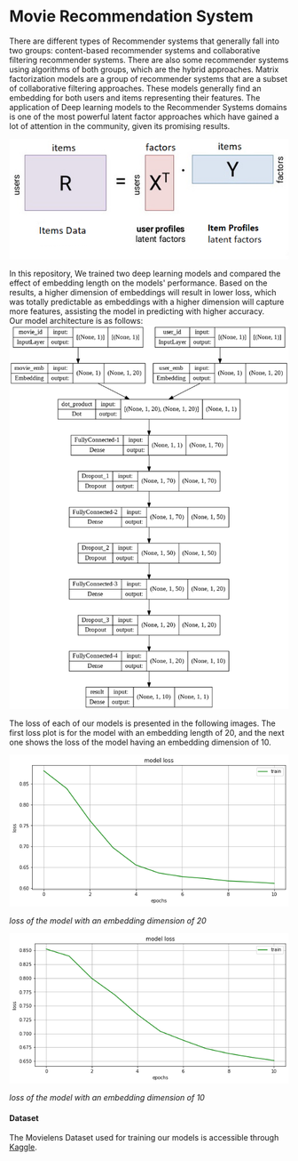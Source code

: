 # Movie Recommendation System
There are different types of Recommender systems that generally fall
into two groups: content-based recommender systems and collaborative filtering recommender systems. There are also some recommender systems using algorithms of both groups, which are the hybrid approaches.
Matrix factorization models are a group of recommender systems that are a subset of collaborative filtering approaches. These models generally find an embedding for both users and items representing their features. The application of Deep learning models to the Recommender Systems domains is one of the most powerful latent factor approaches which have gained a lot of attention in the community, given its promising results. 

<img src = "https://github.com/arashasg/Recommender-System-Movie/blob/main/img/12.PNG?raw=true">

In this repository, We trained two deep learning models and compared the effect of embedding length on the models' performance. Based on the results, a higher dimension of embeddings will result in lower loss, which was totally predictable as embeddings with a higher dimension will capture more features, assisting the model in predicting with higher accuracy.  
Our model architecture is as follows: 
<img src = "https://github.com/arashasg/Recommender-System-Movie/blob/main/img/6.png?raw=true">

The loss of each of our models is presented in the following images. The first loss plot is for the model with an embedding length of 20, and the next one shows the loss of the model having an embedding dimension of 10. 

<img src = "https://github.com/arashasg/Recommender-System-Movie/blob/main/img/8.png?raw=true">

*loss of the model with an embedding dimension of 20*

<img src = "https://github.com/arashasg/Recommender-System-Movie/blob/main/img/9.png?raw=true">

*loss of the model with an embedding dimension of 10*

#### Dataset

The Movielens Dataset used for training our models is accessible through [Kaggle](https://www.kaggle.com/datasets/grouplens/movielens-20m-dataset).




